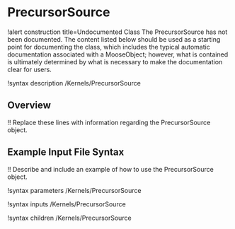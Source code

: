# PrecursorSource

!alert construction title=Undocumented Class
The PrecursorSource has not been documented. The content listed below should be used as a starting point for
documenting the class, which includes the typical automatic documentation associated with a
MooseObject; however, what is contained is ultimately determined by what is necessary to make the
documentation clear for users.

!syntax description /Kernels/PrecursorSource

## Overview

!! Replace these lines with information regarding the PrecursorSource object.

## Example Input File Syntax

!! Describe and include an example of how to use the PrecursorSource object.

!syntax parameters /Kernels/PrecursorSource

!syntax inputs /Kernels/PrecursorSource

!syntax children /Kernels/PrecursorSource

